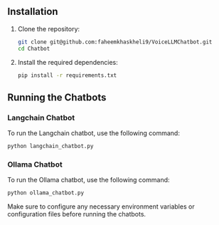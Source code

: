 ## Installation

1. Clone the repository:
    ```bash
    git clone git@github.com:faheemkhaskheli9/VoiceLLMChatbot.git
    cd Chatbot
    ```

2. Install the required dependencies:
    ```bash
    pip install -r requirements.txt
    ```

## Running the Chatbots

### Langchain Chatbot

To run the Langchain chatbot, use the following command:
```bash
python langchain_chatbot.py
```

### Ollama Chatbot

To run the Ollama chatbot, use the following command:
```bash
python ollama_chatbot.py
```

Make sure to configure any necessary environment variables or configuration files before running the chatbots.